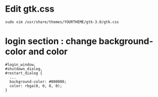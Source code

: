 # Edit gtk.css
```
sudo vim /usr/share/themes/YOURTHEME/gtk-3.0/gtk.css
```


# login section : change background-color and color
```
#login_window,
#shutdown_dialog,
#restart_dialog {
  ...
  background-color: #000000;
  color: rbga(0, 0, 0, 0);
}
```



